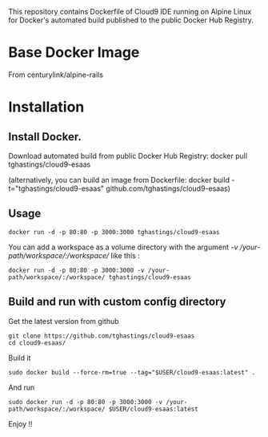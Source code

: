 This repository contains Dockerfile of Cloud9 IDE running on Alpine Linux for Docker's automated build published to the public Docker Hub Registry.

# Base Docker Image
From centurylink/alpine-rails

# Installation

## Install Docker.

Download automated build from public Docker Hub Registry: docker pull tghastings/cloud9-esaas

(alternatively, you can build an image from Dockerfile: docker build -t="tghastings/cloud9-esaas" github.com/tghastings/cloud9-esaas)

## Usage

    docker run -d -p 80:80 -p 3000:3000 tghastings/cloud9-esaas
    
You can add a workspace as a volume directory with the argument *-v /your-path/workspace/:/workspace/* like this :

    docker run -d -p 80:80 -p 3000:3000 -v /your-path/workspace/:/workspace/ tghastings/cloud9-esaas
    
## Build and run with custom config directory

Get the latest version from github

    git clone https://github.com/tghastings/cloud9-esaas
    cd cloud9-esaas/

Build it

    sudo docker build --force-rm=true --tag="$USER/cloud9-esaas:latest" .
    
And run

    sudo docker run -d -p 80:80 -p 3000:3000 -v /your-path/workspace/:/workspace/ $USER/cloud9-esaas:latest
    
Enjoy !!
